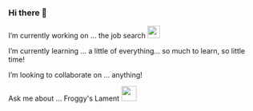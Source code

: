 ### Hi there 👋

I’m currently working on ... the job search <img src="https://github.com/tlchesnutaz/tlchesnutaz/assets/116018538/eb10b282-caa4-44eb-95e4-429526cddc7f" width="25" />

I’m currently learning ... a little of everything... so much to learn, so little time!

I’m looking to collaborate on ... anything!

Ask me about ... Froggy's Lament 
<img src="https://github.com/tlchesnutaz/tlchesnutaz/assets/116018538/8bf0a372-6075-421c-87d3-b0fc65fa6623" width="30" />


<!--
**tlchesnutaz/tlchesnutaz** is a ✨ _special_ ✨ repository because its `README.md` (this file) appears on your GitHub profile.

Here are some ideas to get you started:

- 🤔 I’m looking for help with ...

- 📫 How to reach me: ...

- ⚡ Fun fact: ...
-->
